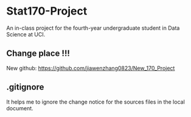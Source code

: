 # Stat170-Project
An in-class project for the fourth-year undergraduate student in Data Science at UCI.

## Change place !!!
New github: https://github.com/jiawenzhang0823/New_170_Project

## .gitignore
It helps me to ignore the change notice for the sources files in the local document. 


